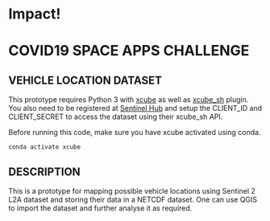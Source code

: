 # Impact!

# COVID19 SPACE APPS CHALLENGE

## VEHICLE LOCATION DATASET 
This prototype requires Python 3 with [xcube](https://github.com/dcs4cop/xcube/) as well as [xcube_sh](https://github.com/dcs4cop/xcube-sh) plugin. You also need to be registered at [Sentinel Hub](https://www.sentinel-hub.com/) and setup the CLIENT_ID and CLIENT_SECRET to access the dataset using their xcube_sh API.

Before running this code, make sure you have xcube activated using conda.

```
conda activate xcube
```

## DESCRIPTION

This is a prototype for mapping possible vehicle locations using Sentinel 2 L2A dataset and storing their data in a NETCDF dataset. One can use QGIS to import the dataset and further analyse it as required. 

